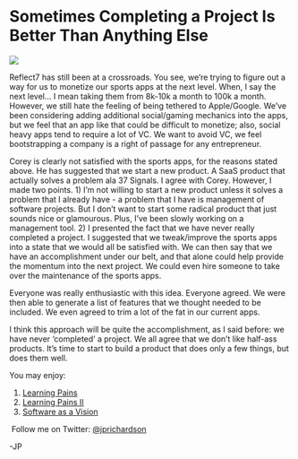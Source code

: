 <!--
id: 1262270878
link: http://loudjet.com/a/sometimes-completing-a-project-is-better-than-anything
slug: sometimes-completing-a-project-is-better-than-anything
date: Wed Oct 06 2010 22:49:50 GMT-0500 (CDT)
publish: 2010-10-06
tags: reflect7, sports-fan-apps
-->


Sometimes Completing a Project Is Better Than Anything Else
===========================================================

![](http://media.tumblr.com/tumblr_l9ur2pua8W1qzbc4f.jpg)

Reflect7 has still been at a crossroads. You see, we’re trying to figure
out a way for us to monetize our sports apps at the next level. When, I
say the next level… I mean taking them from 8k-10k a month to 100k a
month. However, we still hate the feeling of being tethered to
Apple/Google. We’ve been considering adding additional social/gaming
mechanics into the apps, but we feel that an app like that could be
difficult to monetize; also, social heavy apps tend to require a lot of
VC. We want to avoid VC, we feel bootstrapping a company is a right of
passage for any entrepreneur.

Corey is clearly not satisfied with the sports apps, for the reasons
stated above. He has suggested that we start a new product. A SaaS
product that actually solves a problem ala 37 Signals. I agree with
Corey. However, I made two points. 1) I’m not willing to start a new
product unless it solves a problem that I already have - a problem that
I have is management of software projects. But I don’t want to start
some radical product that just sounds nice or glamourous. Plus, I’ve
been slowly working on a management tool. 2) I presented the fact that
we have never really completed a project. I suggested that we
tweak/improve the sports apps into a state that we would all be
satisfied with. We can then say that we have an accomplishment under our
belt, and that alone could help provide the momentum into the next
project. We could even hire someone to take over the maintenance of the
sports apps.

Everyone was really enthusiastic with this idea. Everyone agreed. We
were then able to generate a list of features that we thought needed to
be included. We even agreed to trim a lot of the fat in our current
apps.

I think this approach will be quite the accomplishment, as I said
before: we have never ‘completed’ a project. We all agree that we don’t
like half-ass products. It’s time to start to build a product that does
only a few things, but does them well.

You may enjoy:

1.  [Learning Pains](http://loudjet.com/a/learning-pains)
2.  [Learning Pains
    II](http://loudjet.com/a/learning-pains-ii)
3.  [Software as a
    Vision](http://loudjet.com/a/software-as-a-vision)

 Follow me on Twitter: [@jprichardson](http://twitter.com/jprichardson)

-JP


